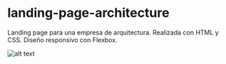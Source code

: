 # landing-page-architecture
Landing page para una empresa de arquitectura. Realizada con HTML y CSS. Diseño responsivo con Flexbox.


![alt text](https://github.com/marcosmap1998/landing-page-architecture/blob/master/img/landing-page-terminado.png)

